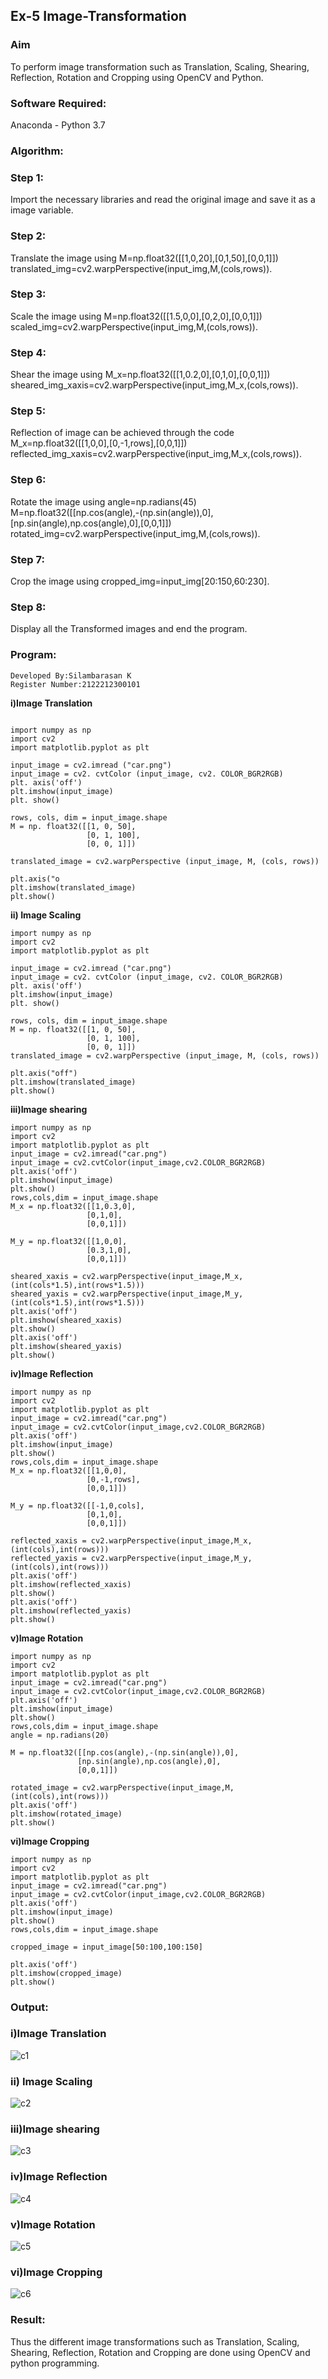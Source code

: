 ## Ex-5  Image-Transformation

### Aim
To perform image transformation such as Translation, Scaling, Shearing, Reflection, Rotation and Cropping using OpenCV and Python.

### Software Required:
Anaconda - Python 3.7

### Algorithm:
### Step 1:

Import the necessary libraries and read the original image and save it as a image variable.

### Step 2:

Translate the image using M=np.float32([[1,0,20],[0,1,50],[0,0,1]]) translated_img=cv2.warpPerspective(input_img,M,(cols,rows)).

### Step 3:

Scale the image using M=np.float32([[1.5,0,0],[0,2,0],[0,0,1]]) scaled_img=cv2.warpPerspective(input_img,M,(cols,rows)).

### Step 4:

Shear the image using M_x=np.float32([[1,0.2,0],[0,1,0],[0,0,1]]) sheared_img_xaxis=cv2.warpPerspective(input_img,M_x,(cols,rows)).

### Step 5:

Reflection of image can be achieved through the code M_x=np.float32([[1,0,0],[0,-1,rows],[0,0,1]]) reflected_img_xaxis=cv2.warpPerspective(input_img,M_x,(cols,rows)).

### Step 6:

Rotate the image using angle=np.radians(45) M=np.float32([[np.cos(angle),-(np.sin(angle)),0],[np.sin(angle),np.cos(angle),0],[0,0,1]]) rotated_img=cv2.warpPerspective(input_img,M,(cols,rows)).

### Step 7:

Crop the image using cropped_img=input_img[20:150,60:230].

### Step 8:

Display all the Transformed images and end the program.

### Program:

```
Developed By:Silambarasan K
Register Number:2122212300101
```
**i)Image Translation**
```

import numpy as np
import cv2
import matplotlib.pyplot as plt

input_image = cv2.imread ("car.png")
input_image = cv2. cvtColor (input_image, cv2. COLOR_BGR2RGB)
plt. axis('off')
plt.imshow(input_image)
plt. show()

rows, cols, dim = input_image.shape
M = np. float32([[1, 0, 50],
                 [0, 1, 100],
                 [0, 0, 1]])

translated_image = cv2.warpPerspective (input_image, M, (cols, rows))

plt.axis("o
plt.imshow(translated_image)
plt.show()
```
**ii) Image Scaling**
```
import numpy as np
import cv2
import matplotlib.pyplot as plt

input_image = cv2.imread ("car.png")
input_image = cv2. cvtColor (input_image, cv2. COLOR_BGR2RGB)
plt. axis('off')
plt.imshow(input_image)
plt. show()

rows, cols, dim = input_image.shape
M = np. float32([[1, 0, 50],
                 [0, 1, 100],
                 [0, 0, 1]])
translated_image = cv2.warpPerspective (input_image, M, (cols, rows))

plt.axis("off")
plt.imshow(translated_image)
plt.show()
```
**iii)Image shearing**
```
import numpy as np
import cv2
import matplotlib.pyplot as plt
input_image = cv2.imread("car.png")
input_image = cv2.cvtColor(input_image,cv2.COLOR_BGR2RGB)
plt.axis('off')
plt.imshow(input_image)
plt.show()
rows,cols,dim = input_image.shape
M_x = np.float32([[1,0.3,0],
                 [0,1,0],
                 [0,0,1]])

M_y = np.float32([[1,0,0],
                 [0.3,1,0],
                 [0,0,1]])

sheared_xaxis = cv2.warpPerspective(input_image,M_x,(int(cols*1.5),int(rows*1.5)))
sheared_yaxis = cv2.warpPerspective(input_image,M_y,(int(cols*1.5),int(rows*1.5)))
plt.axis('off')
plt.imshow(sheared_xaxis)
plt.show()
plt.axis('off')
plt.imshow(sheared_yaxis)
plt.show()
```
**iv)Image Reflection**
```
import numpy as np
import cv2
import matplotlib.pyplot as plt
input_image = cv2.imread("car.png")
input_image = cv2.cvtColor(input_image,cv2.COLOR_BGR2RGB)
plt.axis('off')
plt.imshow(input_image)
plt.show()
rows,cols,dim = input_image.shape
M_x = np.float32([[1,0,0],
                 [0,-1,rows],
                 [0,0,1]])

M_y = np.float32([[-1,0,cols],
                 [0,1,0],
                 [0,0,1]])

reflected_xaxis = cv2.warpPerspective(input_image,M_x,(int(cols),int(rows)))
reflected_yaxis = cv2.warpPerspective(input_image,M_y,(int(cols),int(rows)))
plt.axis('off')
plt.imshow(reflected_xaxis)
plt.show()
plt.axis('off')
plt.imshow(reflected_yaxis)
plt.show()
```
**v)Image Rotation**
```
import numpy as np
import cv2
import matplotlib.pyplot as plt
input_image = cv2.imread("car.png")
input_image = cv2.cvtColor(input_image,cv2.COLOR_BGR2RGB)
plt.axis('off')
plt.imshow(input_image)
plt.show()
rows,cols,dim = input_image.shape
angle = np.radians(20)

M = np.float32([[np.cos(angle),-(np.sin(angle)),0],
               [np.sin(angle),np.cos(angle),0],
               [0,0,1]])

rotated_image = cv2.warpPerspective(input_image,M,(int(cols),int(rows)))
plt.axis('off')
plt.imshow(rotated_image)
plt.show()
```
**vi)Image Cropping**
```
import numpy as np
import cv2
import matplotlib.pyplot as plt
input_image = cv2.imread("car.png")
input_image = cv2.cvtColor(input_image,cv2.COLOR_BGR2RGB)
plt.axis('off')
plt.imshow(input_image)
plt.show()
rows,cols,dim = input_image.shape

cropped_image = input_image[50:100,100:150]

plt.axis('off')
plt.imshow(cropped_image)
plt.show()
```
### Output:
### i)Image Translation
![c1](https://user-images.githubusercontent.com/94525786/231177855-5e9bcf95-2077-4fe6-8fa9-f2204c2bae11.png)


### ii) Image Scaling

![c2](https://user-images.githubusercontent.com/94525786/231177877-d20c2fbc-98cd-43b7-a14b-264adeb0ff2d.png)


### iii)Image shearing
![c3](https://user-images.githubusercontent.com/94525786/231177915-53c519c6-0292-4cba-b113-8dfb9098853c.png)

### iv)Image Reflection

![c4](https://user-images.githubusercontent.com/94525786/231177932-bf3363d4-b908-4717-b958-a1b24c6bab34.png)

### v)Image Rotation

![c5](https://user-images.githubusercontent.com/94525786/231177985-c65ad700-a946-43e3-bed8-5cd1b47ea405.png)

### vi)Image Cropping
![c6](https://user-images.githubusercontent.com/94525786/231178013-fcba013a-4142-4092-9329-bb11cf9492fd.png)

### Result: 

Thus the different image transformations such as Translation, Scaling, Shearing, Reflection, Rotation and Cropping are done using OpenCV and python programming.
